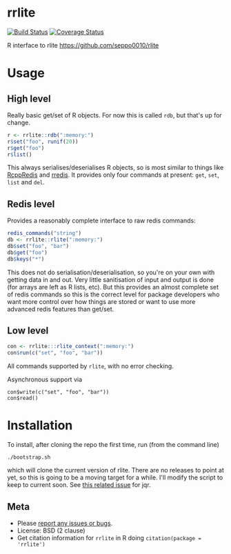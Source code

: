 # rrlite

[![Build Status](https://travis-ci.org/richfitz/rrlite.png?branch=master)](https://travis-ci.org/richfitz/rrlite)
[![Coverage Status](https://coveralls.io/repos/richfitz/rrlite/badge.svg?branch=master)](https://coveralls.io/r/richfitz/rrlite?branch=master)

R interface to rlite https://github.com/seppo0010/rlite

# Usage

## High level

Really basic get/set of R objects.  For now this is called `rdb`, but that's up for change.

```r
r <- rrlite::rdb(":memory:")
r$set("foo", runif(20))
r$get("foo")
r$list()
```

This always serialises/deserialises R objects, so is most similar to things like [RcppRedis](https://github.com/eddelbuettel/rcppredis) and [rredis](http://cran.r-project.org/web/packages/rredis/index.html).  It provides only four commands at present: `get`, `set`, `list` and `del`.

## Redis level

Provides a reasonably complete interface to raw redis commands:

```r
redis_commands("string")
db <- rrlite::rlite(":memory:")
db$set("foo", "bar")
db$get("foo")
db$keys("*")
```

This does not do serialisation/deserialisation, so you're on your own with getting data in and out.  Very little sanitisation of input and output is done (for arrays are left as R lists, etc).  But this provides an almost complete set of redis commands so this is the correct level for package developers who want more control over how things are stored or want to use more advanced redis features than get/set.

## Low level

```r
con <- rrlite:::rlite_context(":memory:")
con$run(c("set", "foo", "bar"))
```

All commands supported by `rlite`, with no error checking.

Asynchronous support via

```
con$write(c("set", "foo", "bar"))
con$read()
```

# Installation

To install, after cloning the repo the first time, run (from the command line)

```
./bootstrap.sh
```

which will clone the current version of rlite.  There are no releases to point at yet, so this is going to be a moving target for a while.  I'll modify the script to keep to current soon.  See [this related issue](https://github.com/richfitz/rrlite/issues/1) for jqr.

## Meta

* Please [report any issues or bugs](https://github.com/richfitz/rrlite/issues).
* License: BSD (2 clause)
* Get citation information for `rrlite` in R doing `citation(package = 'rrlite')`
